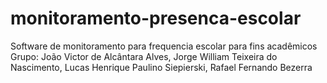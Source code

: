 # monitoramento-presenca-escolar
Software de monitoramento para frequencia escolar para fins acadêmicos
Grupo: João Victor de Alcântara Alves, Jorge William Teixeira do Nascimento, Lucas Henrique Paulino Siepierski, Rafael Fernando Bezerra
